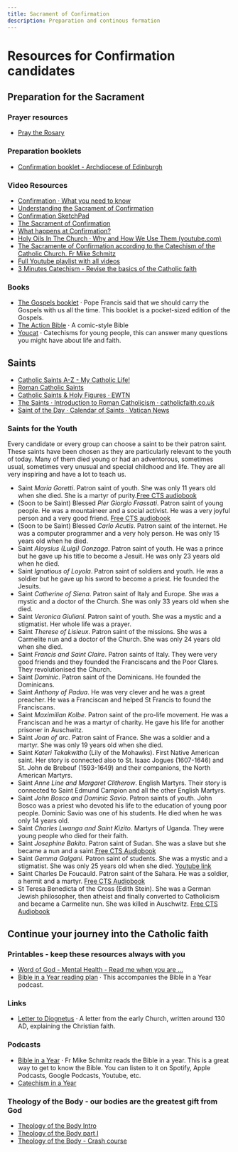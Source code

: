 ```yaml
---
title: Sacrament of Confirmation
description: Preparation and continous formation
---
```


# Resources for Confirmation candidates

## Preparation for the Sacrament

### Prayer resources
- [Pray the Rosary](https://www.ndcys.com/wp-content/uploads/2024/05/Rosary.pdf)

### Preparation booklets
- [Confirmation booklet - Archdiocese of Edinburgh](https://archedinburgh.org/wp-content/uploads/Confirmation-Booklet-1.pdf)

### Video Resources
- [Confirmation · What you need to know](https://youtu.be/YdymHdMpDv4?si=25XISFrgSfnI_oB0)
- [Understanding the Sacrament of Confirmation](https://www.youtube.com/watch?v=G3NeOL8zmG0)
- [Confirmation SketchPad](https://www.youtube.com/watch?v=Lu3MoT_egFI)
- [The Sacrament of Confirmation](https://www.youtube.com/watch?v=nXqKkTcLtqs)
- [What happens at Confirmation?](https://www.youtube.com/watch?v=49tLYYagp2Q)
- [Holy Oils In The Church · Why and How We Use Them (youtube.com)](https://www.youtube.com/watch?v=A131j0yFcM0)
- [The Sacramente of Confirmation according to the Catechism of the Catholic Church. Fr Mike Schmitz](https://youtu.be/82nEFH6ZWfM?si=frrV2ftefZDYHcFM)
- [Full Youtube playlist with all videos](https://youtube.com/playlist?list=PLCAcSnwZO_hhN5qpvx6QxijVQlvTU9SZw&si=8-fAcjPuJ13yXnUp)
- [3 Minutes Catechism - Revise the basics of the Catholic faith](https://youtube.com/playlist?list=PLIcePO_eJb2_EElTdFm1PFLNkH17EQcV-&si=IsM9MwdePU2i7dmS)

### Books
- [The Gospels booklet](https://www.pilgrimgifts.co.uk/products/new-revised-standard-version-the-gospels-pocket-sized-edition-by-bible-society-uk) · Pope Francis said that we should carry the Gospels with us all the time. This booklet is a pocket-sized edition of the Gospels.
- [The Action Bible](https://www.theactionbible.com/) ·   A comic-style Bible
- [Youcat](https://www.youcat.org/) · Catechisms for young people, this can answer many questions you might have about life and faith.

## Saints

- [Catholic Saints A-Z - My Catholic Life!](https://mycatholic.life/saints/)
- [Roman Catholic Saints](https://www.roman-catholic-saints.com)
- [Catholic Saints & Holy Figures · EWTN](https://www.ewtn.com/catholicism/saints)
- [The Saints · Introduction to Roman Catholicism · catholicfaith.co.uk](http://catholicfaith.co.uk/saints)
- [Saint of the Day · Calendar of Saints · Vatican News](https://www.vaticannews.va/en/saints.html)


### Saints for the Youth
Every candidate or every group can choose a saint to be their patron saint.
These saints have been chosen as they are particularly relevant to the youth of today. Many of them died young or had an adventorous, sometimes usual, sometimes very unusual and special childhood and life. They are all very inspiring and have a lot to teach us.
- Saint *Maria Goretti*. Patron saint of youth. She was only 11 years old when she died. She is a martyr of purity.[Free CTS audiobook](https://www.ctsbooks.org/cts-online/cts-audio/st-maria-goretti/)
- (Soon to be Saint) Blessed *Pier Giorgio Frassati*. Patron saint of young people. He was a mountaineer and a social activist. He was a very joyful person and a very good friend. [Free CTS audiobook](https://www.ctsbooks.org/cts-online/cts-audio/bl-pier-giorgio-frassati/)
- (Soon to be Saint) Blessed *Carlo Acutis*. Patron saint of the internet. He was a computer programmer and a very holy person. He was only 15 years old when he died.
- Saint *Aloysius (Luigi) Gonzaga*. Patron saint of youth. He was a prince but he gave up his title to become a Jesuit. He was only 23 years old when he died.
- Saint *Ignatious of Loyola*. Patron saint of soldiers and youth. He was a soldier but he gave up his sword to become a priest. He founded the Jesuits.
- Saint *Catherine of Siena*. Patron saint of Italy and Europe. She was a mystic and a doctor of the Church. She was only 33 years old when she died.
- Saint *Veronica Giuliani*. Patron saint of youth. She was a mystic and a stigmatist. Her whole life was a prayer.
- Saint *Therese of Lisieux*. Patron saint of the missions. She was a Carmelite nun and a doctor of the Church. She was only 24 years old when she died.
- Saint *Francis and Saint Claire*. Patron saints of Italy. They were very good friends and they founded the Franciscans and the Poor Clares. They revolutionised the Church.
- Saint *Dominic*. Patron saint of the Dominicans. He founded the Dominicans.
- Saint *Anthony of Padua*. He was very clever and he was a great preacher. He was a Franciscan and helped St Francis to found the Franciscans.
- Saint *Maximilian Kolbe*. Patron saint of the pro-life movement. He was a Franciscan and he was a martyr of charity. He gave his life for another prisoner in Auschwitz.
- Saint *Joan of arc*. Patron saint of France. She was a soldier and a martyr. She was only 19 years old when she died.
- Saint *Kateri Tekakwitha* (Lily of the Mohawks). First Native American saint. Her story is connected also to St. Isaac Jogues (1607-1646) and St. John de Brebeuf (1593-1649) and their companions, the North American Martyrs.
- Saint *Anne Line and Margaret Clitherow*. English Martyrs. Their story is connected to Saint Edmund Campion and all the other English Martyrs.
- Saint *John Bosco and Dominic Savio*. Patron saints of youth. John Bosco was a priest who devoted his life to the education of young poor people. Dominic Savio was one of his students. He died when he was only 14 years old.
- Saint *Charles Lwanga and Saint Kizito*. Martyrs of Uganda. They were young people who died for their faith.
- Saint *Josephine Bakita*. Patron saint of Sudan. She was a slave but she became a nun and a saint.[Free CTS Audiobook](https://www.ctsbooks.org/cts-online/cts-audio/st-josephine-bakhita/)
- Saint *Gemma Galgani*. Patron saint of students. She was a mystic and a stigmatist. She was only 25 years old when she died. [Youtube link](https://www.youtube.com/watch?v=jJfwehSWnCY&list=PLdSm8Th-dr8tgsdEs2DqJr6QQpNGtthUV)
- Saint Charles De Foucauld. Patron saint of the Sahara. He was a soldier, a hermit and a martyr. [Free CTS Audiobook](https://www.ctsbooks.org/cts-online/cts-audio/charles-de-foucauld/)
- St Teresa Benedicta of the Cross (Edith Stein). She was a German Jewish philosopher, then atheist and finally  converted to Catholicism and became a Carmelite nun. She was killed in Auschwitz. [Free CTS Audiobook](https://www.ctsbooks.org/cts-online/cts-audio/edith-stein/)


## Continue your journey into the Catholic faith

### Printables - keep these resources always with you
- [Word of God - Mental Health - Read me when you are ...](https://www.ndcys.com/wp-content/uploads/2024/05/Read-me-when.pdf)
- [Bible in a Year reading plan](https://bnspcatholic.org/wp-content/uploads/2021/01/the-official-365-day-reading-plan-for-the-bible-in-a-year.pdf) · This accompanies the Bible in a Year podcast.

### Links
- [Letter to Diognetus](https://www.newadvent.org/fathers/0101.htm) · A letter from the early Church, written around 130 AD, explaining the Christian faith.

### Podcasts
- [Bible in a Year](https://www.ascensionpress.com/bibleinayear) · Fr Mike Schmitz reads the Bible in a year. This is a great way to get to know the Bible. You can listen to it on Spotify, Apple Podcasts, Google Podcasts, Youtube, etc.
- [Catechism in a Year](https://www.ascensionpress.com/catechisminayear)

### Theology of the Body - our bodies are the greatest gift from God
- [Theology of the Body Intro](https://youtu.be/jl-N8Eji8Q0?si=oZijiQ9jAFF1HnFQ)
- [Theology of the Body part I](https://youtu.be/cqrD-d_jiw8?si=lbFKvGjRyixg-Q_z)
- [Theology of the Body - Crash course](https://ascensionpress.com/pages/tob-crash-course)


